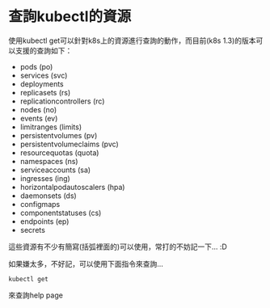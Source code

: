 # 查詢kubectl的資源

使用kubectl get可以針對k8s上的資源進行查詢的動作，而目前(k8s 1.3)的版本可以支援的查詢如下：

* pods (po)
* services (svc)
* deployments
* replicasets (rs)
* replicationcontrollers (rc)
* nodes (no)
* events (ev)
* limitranges (limits)
* persistentvolumes (pv)
* persistentvolumeclaims (pvc)
* resourcequotas (quota)
* namespaces (ns)
* serviceaccounts (sa)
* ingresses (ing)
* horizontalpodautoscalers (hpa)
* daemonsets (ds)
* configmaps
* componentstatuses (cs)
* endpoints (ep)
* secrets

這些資源有不少有簡寫(括弧裡面的)可以使用，常打的不妨記一下... :D

如果嫌太多，不好記，可以使用下面指令來查詢...

```
kubectl get
```

來查詢help page

